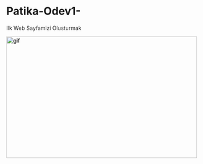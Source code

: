 # Patika-Odev1-
Ilk Web Sayfamizi Olusturmak


<p><img align="left" alt="gif" src="https://github.com/mstfakrsu/Patika-Odev1-/blob/main/htmliskelet.gif" width="500" height="320" /></p>
